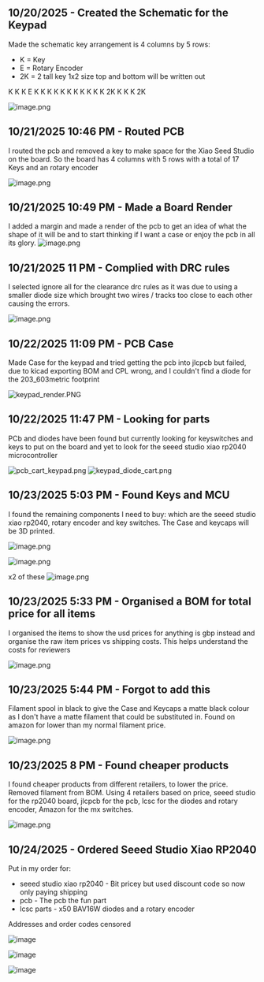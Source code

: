 <!--
  ===================    !!READ THIS NOTICE!!   ====================
  DO NOT edit this file manually. Your changes WILL BE OVERWRITTEN!
  This journal is auto generated and updated by Hack Club Blueprint.
  To edit this file, please edit your journal entries on Blueprint.
  ==================================================================
-->

## 10/20/2025 - Created the Schematic for the Keypad  

Made the schematic key arrangement is 4 columns by 5 rows:
- K = Key 
- E = Rotary Encoder
- 2K = 2 tall key 1x2 size top and bottom will be written out

K K K E
K K K K
K K K K
K K K 2K
K K K 2K

![image.png](https://blueprint.hackclub.com/user-attachments/blobs/proxy/eyJfcmFpbHMiOnsiZGF0YSI6Mzg2MSwicHVyIjoiYmxvYl9pZCJ9fQ==--5082a32cdb9cd73dcb16b6cca413be0df7f70bc9/image.png)

  

## 10/21/2025 10:46 PM - Routed PCB  

I routed the pcb and removed a key to make space for the Xiao Seed Studio on the board. So the board has 4 columns with 5 rows with a total of 17 Keys and an rotary encoder

![image.png](https://blueprint.hackclub.com/user-attachments/blobs/proxy/eyJfcmFpbHMiOnsiZGF0YSI6NDE5OCwicHVyIjoiYmxvYl9pZCJ9fQ==--9d9f18383b22380799a0eb291931b6e3d59c409e/image.png)
  

## 10/21/2025 10:49 PM - Made a Board Render  

I added a margin and made a render of the pcb to get an idea of what the shape of it will be and to start thinking if I want a case or enjoy the pcb in all its glory. 
![image.png](https://blueprint.hackclub.com/user-attachments/blobs/proxy/eyJfcmFpbHMiOnsiZGF0YSI6NDE5OSwicHVyIjoiYmxvYl9pZCJ9fQ==--9bd3bd934de4f6e44229f92ebe4e8b6d0dc4f0ed/image.png)
  

## 10/21/2025 11 PM - Complied with DRC rules  

I selected ignore all for the clearance drc rules as it was due to using a smaller diode size which brought two wires / tracks too close to each other causing the errors.

![image.png](https://blueprint.hackclub.com/user-attachments/blobs/proxy/eyJfcmFpbHMiOnsiZGF0YSI6NDIwMCwicHVyIjoiYmxvYl9pZCJ9fQ==--34b1a3d51dd9bb604635d82c330bde3cf690fb14/image.png)
  

## 10/22/2025 11:09 PM - PCB Case  

Made Case for the keypad and tried getting the pcb into jlcpcb but failed, due to kicad exporting BOM and CPL wrong, and I couldn't find a diode for the 203_603metric footprint

![keypad_render.PNG](https://blueprint.hackclub.com/user-attachments/blobs/proxy/eyJfcmFpbHMiOnsiZGF0YSI6NDU3NSwicHVyIjoiYmxvYl9pZCJ9fQ==--796f47a034207fa8d8725a98c5f8fb3c63625839/keypad_render.PNG)
  

## 10/22/2025 11:47 PM - Looking for parts  

PCb and diodes have been found but currently looking for keyswitches and keys to put on the board and yet to look for the seeed studio xiao rp2040 microcontroller

![pcb_cart_keypad.png](https://blueprint.hackclub.com/user-attachments/blobs/proxy/eyJfcmFpbHMiOnsiZGF0YSI6NDU3NywicHVyIjoiYmxvYl9pZCJ9fQ==--12b75ea97dfb95c1f8b19e1f509aadf93d3e0d84/pcb_cart_keypad.png)
![keypad_diode_cart.png](https://blueprint.hackclub.com/user-attachments/blobs/proxy/eyJfcmFpbHMiOnsiZGF0YSI6NDU3NiwicHVyIjoiYmxvYl9pZCJ9fQ==--c806f93c4a0e785a24e2fecf93ceffc7265b1a92/keypad_diode_cart.png)
  

## 10/23/2025 5:03 PM - Found Keys and MCU  

I found the remaining components I need to buy: which are the seeed studio xiao rp2040, rotary encoder and key switches. The Case and keycaps will be 3D printed.

![image.png](https://blueprint.hackclub.com/user-attachments/blobs/proxy/eyJfcmFpbHMiOnsiZGF0YSI6NDgwNiwicHVyIjoiYmxvYl9pZCJ9fQ==--308d3bea2d686cae4c52bc7fb1cc5c241856effe/image.png)

![image.png](https://blueprint.hackclub.com/user-attachments/blobs/proxy/eyJfcmFpbHMiOnsiZGF0YSI6NDgwOCwicHVyIjoiYmxvYl9pZCJ9fQ==--220a40071f24c1dbe8239a995a0095b2ebc54730/image.png)

x2 of these
![image.png](https://blueprint.hackclub.com/user-attachments/blobs/proxy/eyJfcmFpbHMiOnsiZGF0YSI6NDgwNywicHVyIjoiYmxvYl9pZCJ9fQ==--6bba8ae628064c4392064e745e8ebb99b3baf309/image.png)

  

## 10/23/2025 5:33 PM - Organised a BOM for total price for all items  

I organised the items to show the usd prices for anything is gbp instead and organise the raw item prices vs shipping costs. This helps understand the costs for reviewers

![image.png](https://blueprint.hackclub.com/user-attachments/blobs/proxy/eyJfcmFpbHMiOnsiZGF0YSI6NDgxNSwicHVyIjoiYmxvYl9pZCJ9fQ==--95fa9acd18bc9294a5428dfd97610fa0e5b55bad/image.png)
  

## 10/23/2025 5:44 PM - Forgot to add this  

Filament spool in black to give the Case and Keycaps a matte black colour as I don't have a matte filament that could be substituted in. Found on amazon for lower than my normal filament price.

![image.png](https://blueprint.hackclub.com/user-attachments/blobs/proxy/eyJfcmFpbHMiOnsiZGF0YSI6NDgxOSwicHVyIjoiYmxvYl9pZCJ9fQ==--954c286d6dbf714512811814aa411085a5e7a2e9/image.png)
   

## 10/23/2025 8 PM - Found cheaper products  

I found cheaper products from different retailers, to lower the price. Removed filament from BOM.
Using 4 retailers based on price, seeed studio for the rp2040 board, jlcpcb for the pcb, lcsc for the diodes and rotary encoder, Amazon for the mx switches.

![image.png](https://blueprint.hackclub.com/user-attachments/blobs/proxy/eyJfcmFpbHMiOnsiZGF0YSI6NDg3NywicHVyIjoiYmxvYl9pZCJ9fQ==--122b65893230804c3ec7f718b80a6290786ad191/image.png)
  

## 10/24/2025 - Ordered Seeed Studio Xiao RP2040  

Put in my order for:
- seeed studio xiao rp2040 - Bit pricey but used discount code so now only paying shipping
- pcb - The pcb the fun part
- lcsc parts - x50 BAV16W diodes and a rotary encoder

Addresses and order codes censored

![image](https://blueprint.hackclub.com/user-attachments/blobs/proxy/eyJfcmFpbHMiOnsiZGF0YSI6NTI5MCwicHVyIjoiYmxvYl9pZCJ9fQ==--191478c7bdcdde3a540a5ce0ac7c4b46110f04e4/image.png)

![image](https://blueprint.hackclub.com/user-attachments/blobs/proxy/eyJfcmFpbHMiOnsiZGF0YSI6NTI3MSwicHVyIjoiYmxvYl9pZCJ9fQ==--e7d63f41597ec536ca746ef4b75a02312b180093/image.png)

![image](https://blueprint.hackclub.com/user-attachments/blobs/proxy/eyJfcmFpbHMiOnsiZGF0YSI6NTI0OSwicHVyIjoiYmxvYl9pZCJ9fQ==--918ebe6feb499cf97862b8edcc7dff37f41f390d/image.png)
  

